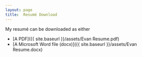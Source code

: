 ```yaml
---
layout: page
title:  Resumé Download
---
```


My resumé can be downloaded as either 

 - [A PDF]({{ site.baseurl }}/assets/Evan Resume.pdf) 
 - [A Microsoft Word file (docx)]({{ site.baseurl }}/assets/Evan Resume.docx)
